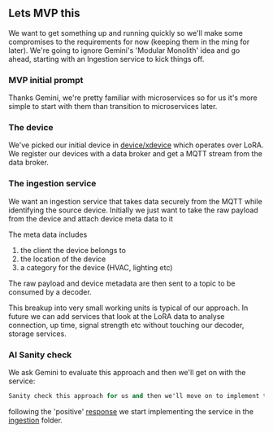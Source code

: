 ## Lets MVP this

We want to get something up and running quickly so we'll make some compromises to the requirements for now
(keeping them in the ming for later). We're going to ignore Gemini's 'Modular Monolith' idea and go ahead, starting with
an Ingestion service to kick things off.

### MVP initial prompt

Thanks Gemini, we're pretty familiar with microservices so for us it's more simple to start with them 
than transition to microservices later.

### The device
We've picked our initial device in [device/xdevice](devices/xdevice) which operates over LoRA. 
We register our devices with a data broker and get a MQTT stream from the data broker.

### The ingestion service
We want an ingestion service that takes data securely from the MQTT while identifying the source device.
Initially we just want to take the raw payload from the device and attach device meta data to it

The meta data includes
1) the client the device belongs to 
2) the location of the device
3) a category for the device (HVAC, lighting etc)

The raw payload and device metadata are then sent to a topic to be consumed by a decoder.

This breakup into very small working units is typical of our approach. In future we can add services that look at the LoRA
data to analyse connection, up time, signal strength etc without touching our decoder, storage services.

### AI Sanity check
We ask Gemini to evaluate this approach and then we'll get on with the service:

````ai prompt
Sanity check this approach for us and then we'll move on to implement the service
````

following the 'positive' [response](response.md) we start implementing the service in
the [ingestion](ingestion) folder.
